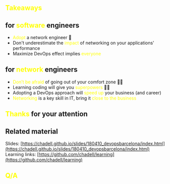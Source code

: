 
#


## <span style="color:yellow">Takeaways</span>

## for <span style="color:yellow">software</span> engineers

* <span style="color:yellow">Adopt</span> a network engineer 🤗
* Don't underestimate the <span style="color:yellow">impact</span> of networking on your applications' performance
* Maximize DevOps effect implies <span style="color:yellow">everyone</span>

## for <span style="color:yellow">network</span> engineers

* <span style="color:yellow">Don’t be afraid</span> of going out of your comfort zone 💪🏻
* Learning coding will give you <span style="color:yellow">superpowers</span> 🙇🏻
* Adopting a DevOps approach will <span style="color:yellow">speed up</span> your business (and career)
* <span style="color:yellow">Networking</span> is a key skill in IT, bring it <span style="color:yellow">close to the business</span>

## <span style="color:yellow">Thanks</span> for your attention

## Related material

Slides: [https://chadell.github.io/slides/180410_devopsbarcelona/index.html](https://chadell.github.io/slides/180410_devopsbarcelona/index.html)
Learning links: [https://github.com/chadell/learning](https://github.com/chadell/learning)

## <span style="color:yellow">Q/A</span>

